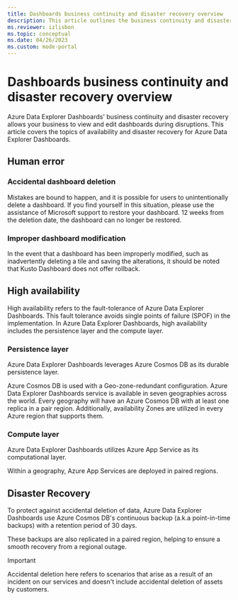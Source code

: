 ```yaml
---
title: Dashboards business continuity and disaster recovery overview
description: This article outlines the business continuity and disaster recovery capabilities within Azure Data Explorer Dashboards.
ms.reviewer: izlisbon
ms.topic: conceptual
ms.date: 04/26/2023
ms.custom: mode-portal
---
```


# Dashboards business continuity and disaster recovery overview

Azure Data Explorer Dashboards' business continuity and disaster recovery allows your business to view and edit dashboards during disruptions. This article covers the topics of availability and disaster recovery for Azure Data Explorer Dashboards.

## Human error

### Accidental dashboard deletion

Mistakes are bound to happen, and it is possible for users to unintentionally delete a dashboard. If you find yourself in this situation, please use the assistance of Microsoft support to restore your dashboard. 12 weeks from the deletion date, the dashboard can no longer be restored.

### Improper dashboard modification

In the event that a dashboard has been improperly modified, such as inadvertently deleting a tile and saving the alterations, it should be noted that Kusto Dashboard does not offer rollback.

## High availability

High availability refers to the fault-tolerance of Azure Data Explorer Dashboards. This fault tolerance avoids single points of failure (SPOF) in the implementation. In Azure Data Explorer Dashboards, high availability includes the persistence layer and the compute layer.

### Persistence layer

Azure Data Explorer Dashboards leverages Azure Cosmos DB as its durable persistence layer.

Azure Cosmos DB is used with a Geo-zone-redundant configuration. Azure Data Explorer Dashboards service is available in seven geographies across the world. Every geography will have an Azure Cosmos DB with at least one replica in a pair region. Additionally, availability Zones are utilized in every Azure region that supports them.

### Compute layer

Azure Data Explorer Dashboards utilizes Azure App Service as its computational layer.

Within a geography, Azure App Services are deployed in paired regions.

## Disaster Recovery

To protect against accidental deletion of data, Azure Data Explorer Dashboards use Azure Cosmos DB's continuous backup (a.k.a point-in-time backups) with a retention period of 30 days.

These backups are also replicated in a paired region, helping to ensure a smooth recovery from a regional outage.

> [!IMPORTANT]
> Accidental deletion here refers to scenarios that arise as a result of an incident on our services and doesn't include accidental deletion of assets by customers.
